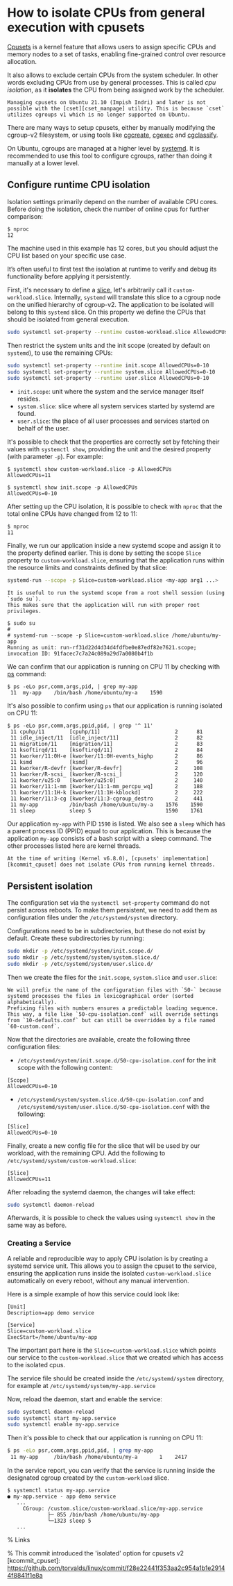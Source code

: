 # How to isolate CPUs from general execution with cpusets

[Cpusets][kdocs_cpusets_v2] is a kernel feature that allows users to assign specific CPUs and memory nodes to a set of tasks, enabling fine-grained control over resource allocation.

It also allows to exclude certain CPUs from the system scheduler.
In other words excluding CPUs from use by general processes.
This is called *cpu isolation*, as it **isolates** the CPU from being assigned work by the scheduler.

```{warning}
Managing cpusets on Ubuntu 21.10 (Impish Indri) and later is not possible with the [cset][cset_manpage] utility. This is because `cset` utilizes cgroups v1 which is no longer supported on Ubuntu.
```

There are many ways to setup cpusets, either by manually modifying the cgroup-v2 filesystem, or using tools like [cgcreate][manpage_cgcreate], [cgexec][manpage_cgexec] and [cgclassify][manpage_cgclassify].

On Ubuntu, cgroups are managed at a higher level by [systemd][systemd.io]. It is recommended to use this tool to configure cgroups, rather than doing it manually at a lower level.

## Configure runtime CPU isolation

Isolation settings primarily depend on the number of available CPU cores.
Before doing the isolation, check the number of online cpus for further comparison:
```console
$ nproc
12
```
The machine used in this example has 12 cores, but you should adjust the CPU list based on your specific use case.

It’s often useful to first test the isolation at runtime to verify and debug its functionality before applying it persistently.

First, it's necessary to define a [slice][systemd_slice], let's arbitrarily call it `custom-workload.slice`.
Internally, `systemd` will translate this slice to a cgroup node on the unified hierarchy of cgroup-v2.
The application to be isolated will belong to this `systemd` slice.
On this property we define the CPUs that should be isolated from general execution.
```bash
sudo systemctl set-property --runtime custom-workload.slice AllowedCPUs=11
```

Then restrict the system units and the init scope (created by default on `systemd`), to use the remaining CPUs:
```bash
sudo systemctl set-property --runtime init.scope AllowedCPUs=0-10
sudo systemctl set-property --runtime system.slice AllowedCPUs=0-10
sudo systemctl set-property --runtime user.slice AllowedCPUs=0-10
```

- `init.scope`: unit where the system and the service manager itself resides.
- `system.slice`: slice where all system services started by systemd are found.
- `user.slice`: the place of all user processes and services started on behalf of the user.

It's possible to check that the properties are correctly set by fetching their values with `systemctl show`, providing the unit and the desired property (with parameter `-p`). For example:

```console
$ systemctl show custom-workload.slice -p AllowedCPUs
AllowedCPUs=11

$ systemctl show init.scope -p AllowedCPUs
AllowedCPUs=0-10
```

After setting up the CPU isolation, it is possible to check with `nproc` that the total online CPUs have changed from 12 to 11:

```console
$ nproc
11
```

Finally, we run our application inside a new systemd scope and assign it to the property defined earlier.
This is done by setting the scope `Slice` property to `custom-workload.slice`, ensuring that the application runs within the resource limits and constraints defined by that slice:

```bash
systemd-run --scope -p Slice=custom-workload.slice <my-app arg1 ...>
```

```{tip}
It is useful to run the systemd scope from a root shell session (using `sudo su`).
This makes sure that the application will run with proper root privileges.
```

```console
$ sudo su
#
# systemd-run --scope -p Slice=custom-workload.slice /home/ubuntu/my-app
Running as unit: run-rf31d22d4d34d4fdfbe0e87edf82e7621.scope; invocation ID: 91facec7c7a24c089a29d7a0080b4f1b
```

We can confirm that our application is running on CPU 11 by checking with [ps][ps_manpage] command:

```console
$ ps -eLo psr,comm,args,pid, | grep my-app
 11  my-app    /bin/bash /home/ubuntu/my-a    1590
```

It's also possible to confirm using `ps` that our application is running isolated on CPU 11:

```console
$ ps -eLo psr,comm,args,ppid,pid, | grep '^ 11'
 11 cpuhp/11        [cpuhp/11]                        2      81
 11 idle_inject/11  [idle_inject/11]                  2      82
 11 migration/11    [migration/11]                    2      83
 11 ksoftirqd/11    [ksoftirqd/11]                    2      84
 11 kworker/11:0H-e [kworker/11:0H-events_highp       2      86
 11 ksmd            [ksmd]                            2      96
 11 kworker/R-devfr [kworker/R-devfr]                 2     108
 11 kworker/R-scsi_ [kworker/R-scsi_]                 2     120
 11 kworker/u25:0   [kworker/u25:0]                   2     140
 11 kworker/11:1-mm [kworker/11:1-mm_percpu_wq]       2     188
 11 kworker/11:1H-k [kworker/11:1H-kblockd]           2     222
 11 kworker/11:3-cg [kworker/11:3-cgroup_destro       2     441
 11 my-app          /bin/bash /home/ubuntu/my-a    1576    1590
 11 sleep           sleep 5                        1590    1761
```

Our application `my-app` with PID `1590` is listed.
We also see a `sleep` which has a parent process ID (PPID) equal to our application.
This is because the application `my-app` consists of a bash script with a sleep command.
The other processes listed here are kernel threads.

```{note}
At the time of writing (Kernel v6.8.0), [cpusets' implementation][kcommit_cpuset] does not isolate CPUs from running kernel threads.
```

## Persistent isolation

The configuration set via the `systemctl set-property` command do not persist across reboots.
To make them persistent, we need to add them as configuration files under the `/etc/systemd/system` directory.

Configurations need to be in subdirectories, but these do not exist by default.
Create these subdirectories by running:

```bash
sudo mkdir -p /etc/systemd/system/init.scope.d/
sudo mkdir -p /etc/systemd/system/system.slice.d/
sudo mkdir -p /etc/systemd/system/user.slice.d/
```
Then we create the files for the `init.scope`, `system.slice` and `user.slice`:

```{note}
We will prefix the name of the configuration files with `50-` because systemd processes the files in lexicographical order (sorted alphabetically).
Prefixing files with numbers ensures a predictable loading sequence.
This way, a file like `50-cpu-isolation.conf` will override settings from `10-defaults.conf` but can still be overridden by a file named `60-custom.conf`.
```

Now that the directories are available, create the following three configuration files:
- `/etc/systemd/system/init.scope.d/50-cpu-isolation.conf` for the init scope with the following content:
```
[Scope]
AllowedCPUs=0-10
```

- `/etc/systemd/system/system.slice.d/50-cpu-isolation.conf` and `/etc/systemd/system/user.slice.d/50-cpu-isolation.conf` with the following:
```
[Slice]
AllowedCPUs=0-10
```

Finally, create a new config file for the slice that will be used by our workload, with the remaining CPU. Add the following to `/etc/systemd/system/custom-workload.slice`:

```
[Slice]
AllowedCPUs=11
```

After reloading the systemd daemon, the changes will take effect:
```bash
sudo systemctl daemon-reload
```

Afterwards, it is possible to check the values using `systemctl show` in the same way as before.

### Creating a Service

A reliable and reproducible way to apply CPU isolation is by creating a systemd service unit.
This allows you to assign the cpuset to the service, ensuring the application runs inside the isolated `custom-workload.slice` automatically on every reboot, without any manual intervention.

Here is a simple example of how this service could look like:
```
[Unit]
Description=app demo service

[Service]
Slice=custom-workload.slice
ExecStart=/home/ubuntu/my-app

```
The important part here is the `Slice=custom-workload.slice` which points our service to the `custom-workload.slice` that we created which has access to the isolated cpus.

The service file should be created inside the `/etc/systemd/system` directory, for example at `/etc/systemd/system/my-app.service`

Now, reload the daemon, start and enable the service:

```bash
sudo systemctl daemon-reload
sudo systemctl start my-app.service
sudo systemctl enable my-app.service
```

Then it's possible to check that our application is running on CPU 11:

```bash
$ ps -eLo psr,comm,args,ppid,pid, | grep my-app
 11 my-app     /bin/bash /home/ubuntu/my-a       1    2417
```

In the service report, you can verify that the service is running inside the designated cgroup created by the `custom-workload` slice.

```console
$ systemctl status my-app.service
● my-app.service - app demo service
   ...
     CGroup: /custom.slice/custom-workload.slice/my-app.service
             ├─ 855 /bin/bash /home/ubuntu/my-app
             └─1323 sleep 5
   ...
```

% Links

[ps_manpage]: https://manpages.ubuntu.com/manpages/noble/man1/ps.1.html

[systemd.io]: https://systemd.io/

[lfdocs_cset]: https://wiki.linuxfoundation.org/realtime/documentation/howto/tools/cpu-partitioning/cset

[cset_src]: https://github.com/SUSE/cpuset

[cset_manpage]: https://manpages.ubuntu.com/manpages/noble/man1/cset.1.html

[kdocs_cpusets_v1]: https://docs.kernel.org/admin-guide/cgroup-v1/cpusets.html

[kdocs_cpusets_v2]: https://docs.kernel.org/admin-guide/cgroup-v2.html#cpuset

[manpage_cpuset]: https://man7.org/linux/man-pages/man7/cpuset.7.html

[manpage_cgcreate]: https://manpages.ubuntu.com/manpages/noble/man1/cgcreate.1.html

[manpage_cgexec]: https://manpages.ubuntu.com/manpages/noble/man1/cgexec.1.html

[manpage_cgclassify]: https://manpages.ubuntu.com/manpages/noble/man1/cgclassify.1.html

[archwiki_cgroups]: https://wiki.archlinux.org/title/Cgroups

% This commit introduced the 'isolated' option for cpusets v2
[kcommit_cpuset]: https://github.com/torvalds/linux/commit/f28e22441f353aa2c954a1b1e29144f8841f1e8a

[systemd.special]: https://manpages.ubuntu.com/manpages/noble/man7/systemd.special.7.html

[systemd_slice]: https://www.freedesktop.org/software/systemd/man/latest/systemd.slice.html